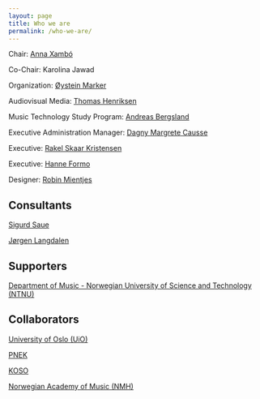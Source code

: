 ```yaml
---
layout: page
title: Who we are
permalink: /who-we-are/
---
```


Chair: [Anna Xambó](https://www.ntnu.edu/employees/anna.xambo.sedo)

Co-Chair: Karolina Jawad

Organization: [Øystein Marker](https://www.ntnu.no/ansatte/oystein.marker)

Audiovisual Media: [Thomas Henriksen](https://www.ntnu.no/ansatte/thomas.henriksen)

Music Technology Study Program: [Andreas Bergsland](https://www.ntnu.no/ansatte/andreas.bergsland)

Executive Administration Manager: [Dagny Margrete Causse](https://www.ntnu.no/ansatte/dagny.causse)

Executive: [Rakel Skaar Kristensen](https://www.ntnu.no/ansatte/rakel.s.kristensen)

Executive: [Hanne Formo](https://www.ntnu.no/ansatte/hanne.formo)

Designer: [Robin Mientjes](http://rbmntjs.nl/)

## Consultants

[Sigurd Saue](https://www.ntnu.edu/employees/sigurd.saue)

[Jørgen Langdalen](https://www.ntnu.no/ansatte/jorgen.langdalen)

## Supporters

[Department of Music - Norwegian University of Science and Technology (NTNU)](https://www.ntnu.edu/music)

## Collaborators

[University of Oslo (UiO)](https://www.uio.no/english/)

[PNEK](http://www.pnek.org/)

[KOSO](https://www.koso.no/)

[Norwegian Academy of Music (NMH)](https://nmh.no/)
